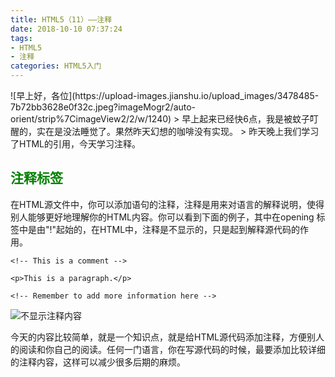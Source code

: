 ```yaml
---
title: HTML5（11）——注释
date: 2018-10-10 07:37:24
tags:
- HTML5
- 注释
categories: HTML5入门
---
```


<meta name="referrer" content="no-referrer" />
![早上好，各位](https://upload-images.jianshu.io/upload_images/3478485-7b72bb3628e0f32c.jpeg?imageMogr2/auto-orient/strip%7CimageView2/2/w/1240)
> 早上起来已经快6点，我是被蚊子叮醒的，实在是没法睡觉了。果然昨天幻想的咖啡没有实现。
> 昨天晚上我们学习了HTML的引用，今天学习注释。



<!--more-->

## <font color="green">注释标签</font>
在HTML源文件中，你可以添加语句的注释，注释是用来对语言的解释说明，使得别人能够更好地理解你的HTML内容。你可以看到下面的例子，其中在opening 标签中是由"!"起始的，在HTML中，注释是不显示的，只是起到解释源代码的作用。
```
<!-- This is a comment -->

<p>This is a paragraph.</p>

<!-- Remember to add more information here -->
```
![不显示注释内容](https://upload-images.jianshu.io/upload_images/3478485-1e24ecc778955ce4.png?imageMogr2/auto-orient/strip%7CimageView2/2/w/1240)

今天的内容比较简单，就是一个知识点，就是给HTML源代码添加注释，方便别人的阅读和你自己的阅读。任何一门语言，你在写源代码的时候，最要添加比较详细的注释内容，这样可以减少很多后期的麻烦。